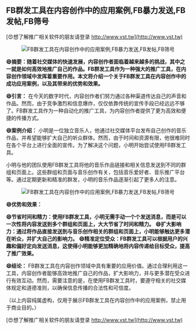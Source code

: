 ## **FB群发工具在内容创作中的应用案例,FB暴力发送,FB发帖,FB筛号**

[😍想了解推广相关软件的朋友请登录 http://www.vst.tw](http://www.vst.tw)

 <center><img src="https://vst.tw/MP4/tuiguang/png/8.png" alt="FB群发工具在内容创作中的应用案例,FB暴力发送,FB发帖,FB筛号"></center>

**😄摘要：随着社交媒体的快速发展，内容创作者面临着越来越多的挑战，其中之一就是如何高效地推广自己的作品。FB群发工具作为一种强大的推广工具，在内容创作领域中发挥着重要作用。本文将介绍一个关于FB群发工具在内容创作中的成功应用案例，以及其带来的优势和效果。**

**😄引言：**
在今天的数字时代，内容创作者们努力通过各种渠道传达自己的声音和作品。然而，由于竞争激烈和信息爆炸，仅仅依靠传统的宣传手段已经远远不够了。FB群发工具作为一种自动化的推广工具，为内容创作者提供了更为高效和便捷的传播方式。

**😄案例介绍：**
小明是一位独立音乐人，他通过社交媒体平台发布自己创作的音乐作品，并希望能够扩大自己的听众群体。然而，由于时间和资源有限，他很难同时在各个平台上进行全面的宣传。为了解决这个问题，小明开始尝试使用FB群发工具。

小明与他的团队使用FB群发工具将他的音乐作品链接和相关信息发送到不同的群组和页面上。这些群组和页面与音乐创作有关，包括音乐爱好者、音乐推广平台等。通过定期更新和精准的群发，小明的音乐作品逐渐引起了更多人的注意。

 <center><img src="https://vst.tw/MP4/tuiguang/png/0.png" alt="FB群发工具在内容创作中的应用案例,FB暴力发送,FB发帖,FB筛号"></center>

**😄优势和效果：**

**😄节省时间和精力：使用FB群发工具，小明无需手动一个个发送消息，而是可以一次性将内容发送到多个群组和页面上，大大节省了时间和精力。**
**😄扩大影响力：通过将作品直接发送到与音乐创作相关的群组和页面上，小明能够触达更多潜在听众，并扩大自己的影响力。**
**😄精准定位受众：FB群发工具可以根据用户的兴趣和偏好定向发送消息，这使得小明能够更加精确地将内容传递给目标受众，提高了推广效果。**

**😄结论：**
FB群发工具在内容创作领域中具有重要的应用价值。通过合理利用这一工具，内容创作者能够高效地推广自己的作品，扩大影响力，并与更多潜在受众进行有效互动。然而，需要注意的是，在使用FB群发工具时，要遵守相关的社交媒体规定和道德准则，以确保信息传播的合法性和可信度。

（以上内容纯属虚构，仅用于展示FB群发工具在内容创作中的应用案例，禁止用于商业目的。）

[😍想了解推广相关软件的朋友请登录 http://www.vst.tw](http://www.vst.tw)



